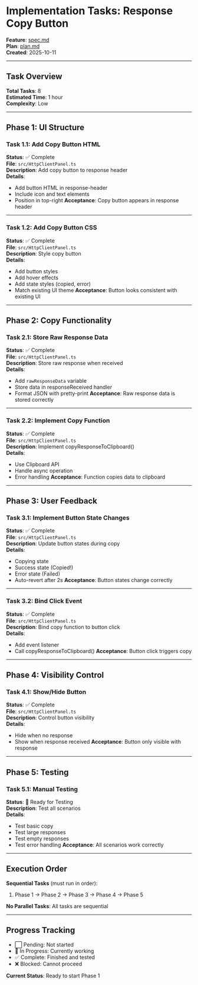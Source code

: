 # Implementation Tasks: Response Copy Button

**Feature**: [spec.md](./spec.md)  
**Plan**: [plan.md](./plan.md)  
**Created**: 2025-10-11

---

## Task Overview

**Total Tasks**: 8  
**Estimated Time**: 1 hour  
**Complexity**: Low

---

## Phase 1: UI Structure

### Task 1.1: Add Copy Button HTML
**Status**: ✅ Complete  
**File**: `src/HttpClientPanel.ts`  
**Description**: Add copy button to response header  
**Details**:
- Add button HTML in response-header
- Include icon and text elements
- Position in top-right
**Acceptance**: Copy button appears in response header

---

### Task 1.2: Add Copy Button CSS
**Status**: ✅ Complete  
**File**: `src/HttpClientPanel.ts`  
**Description**: Style copy button  
**Details**:
- Add button styles
- Add hover effects
- Add state styles (copied, error)
- Match existing UI theme
**Acceptance**: Button looks consistent with existing UI

---

## Phase 2: Copy Functionality

### Task 2.1: Store Raw Response Data
**Status**: ✅ Complete  
**File**: `src/HttpClientPanel.ts`  
**Description**: Store raw response when received  
**Details**:
- Add `rawResponseData` variable
- Store data in responseReceived handler
- Format JSON with pretty-print
**Acceptance**: Raw response data is stored correctly

---

### Task 2.2: Implement Copy Function
**Status**: ✅ Complete  
**File**: `src/HttpClientPanel.ts`  
**Description**: Implement copyResponseToClipboard()  
**Details**:
- Use Clipboard API
- Handle async operation
- Error handling
**Acceptance**: Function copies data to clipboard

---

## Phase 3: User Feedback

### Task 3.1: Implement Button State Changes
**Status**: ✅ Complete  
**File**: `src/HttpClientPanel.ts`  
**Description**: Update button states during copy  
**Details**:
- Copying state
- Success state (Copied!)
- Error state (Failed)
- Auto-revert after 2s
**Acceptance**: Button states change correctly

---

### Task 3.2: Bind Click Event
**Status**: ✅ Complete  
**File**: `src/HttpClientPanel.ts`  
**Description**: Bind copy function to button click  
**Details**:
- Add event listener
- Call copyResponseToClipboard()
**Acceptance**: Button click triggers copy

---

## Phase 4: Visibility Control

### Task 4.1: Show/Hide Button
**Status**: ✅ Complete  
**File**: `src/HttpClientPanel.ts`  
**Description**: Control button visibility  
**Details**:
- Hide when no response
- Show when response received
**Acceptance**: Button only visible with response

---

## Phase 5: Testing

### Task 5.1: Manual Testing
**Status**: 🔄 Ready for Testing  
**Description**: Test all scenarios  
**Details**:
- Test basic copy
- Test large responses
- Test empty responses
- Test error handling
**Acceptance**: All scenarios work correctly

---

## Execution Order

**Sequential Tasks** (must run in order):
1. Phase 1 → Phase 2 → Phase 3 → Phase 4 → Phase 5

**No Parallel Tasks**: All tasks are sequential

---

## Progress Tracking

- ⬜ Pending: Not started
- 🔄 In Progress: Currently working
- ✅ Complete: Finished and tested
- ❌ Blocked: Cannot proceed

**Current Status**: Ready to start Phase 1

